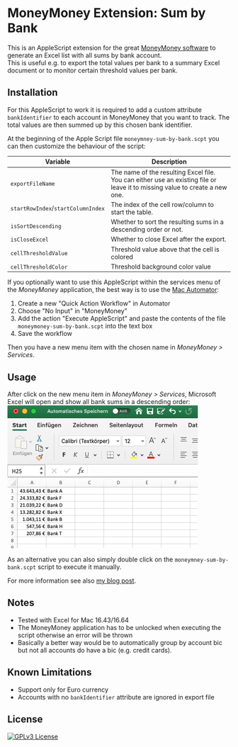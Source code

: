 # MoneyMoney Extension: Sum by Bank

This is an AppleScript extension for the great [MoneyMoney software](https://moneymoney-app.com/) to generate an Excel list with all sums by bank account.  
This is useful e.g. to export the total values per bank to a summary Excel document or to monitor certain threshold values per bank.

## Installation

For this AppleScript to work it is required to add a custom attribute `bankIdentifier` to each account in MoneyMoney
that you want to track. The total values are then summed up by this chosen bank identifier.

At the beginning of the Apple Script file `moneymney-sum-by-bank.scpt` you can then customize the behaviour of the script:

|Variable|Description|
|--------|-----------|
|`exportFileName`|The name of the resulting Excel file. You can either use an existing file or leave it to missing value to create a new one.|
|`startRowIndex`/`startColumnIndex`|The index of the cell row/column to start the table.|
|`isSortDescending`|Whether to sort the resulting sums in a descending order or not.|
|`isCloseExcel`|Whether to close Excel after the export.|
|`cellThresholdValue`|Threshold value above that the cell is colored|
|`cellThresholdColor`|Threshold background color value|

If you optionally want to use this AppleScript within the services menu of the _MoneyMoney_ application, the best way is to use the [Mac Automator](https://support.apple.com/de-de/guide/automator/aut73234890a/mac): 
1. Create a new "Quick Action Workflow" in Automator 
1. Choose "No Input" in "MoneyMoney"
1. Add the action "Execute AppleScript" and paste the contents of the file `moneymoney-sum-by-bank.scpt` into the text box
1. Save the workflow

Then you have a new menu item with the chosen name in _MoneyMoney > Services_.

## Usage

After click on the new menu item in _MoneyMoney > Services_, Microsoft Excel will open and show all bank sums in a descending order:  
![Excel file with sums by bank account](moneymoney-sum-by-bank.png "Excel file with sums by bank account")

As an alternative you can also simply double click on the `moneymney-sum-by-bank.scpt` script to execute it manually.

For more information see also [my blog post](https://dev-investor.de/finanz-apps/money-money/maximum-pro-bank-extension/).

## Notes

- Tested with Excel for Mac 16.43/16.64
- The MoneyMoney application has to be unlocked when executing the script otherwise an error will be thrown
- Basically a better way would be to automatically group by account bic but not all accounts do have a bic (e.g. credit cards).

## Known Limitations
- Support only for Euro currency
- Accounts with no `bankIdentifier` attribute are ignored in export file

## License

[![GPLv3 License](https://img.shields.io/badge/License-GPL%20v3-yellow.svg)](https://opensource.org/licenses/)
